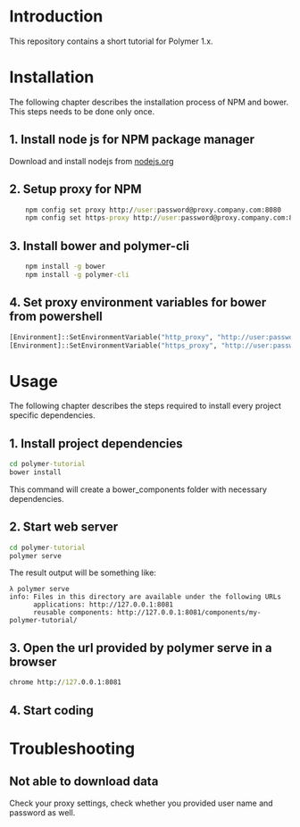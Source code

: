 # Introduction

This repository contains a short tutorial for Polymer 1.x.

# Installation

The following chapter describes the installation process of NPM and bower. This steps 
needs to be done only once.

## 1. Install node js for NPM package manager 

Download and install nodejs from [nodejs.org](https://nodejs.org)

## 2. Setup proxy for NPM

```cmd
    npm config set proxy http://user:password@proxy.company.com:8080
    npm config set https-proxy http://user:password@proxy.company.com:8080
```

## 3. Install bower and polymer-cli

```cmd
    npm install -g bower
    npm install -g polymer-cli
```

## 4. Set proxy environment variables for bower from powershell

```cmd
[Environment]::SetEnvironmentVariable("http_proxy", "http://user:password@proxy.company.com:8080", "User")
[Environment]::SetEnvironmentVariable("https_proxy", "http://user:password@proxy.company.com:8080", "User")
```

# Usage

The following chapter describes the steps required to install every project specific
dependencies. 

## 1. Install project dependencies 

```cmd
cd polymer-tutorial
bower install
```

This command will create a bower_components folder with necessary dependencies.

## 2. Start web server

```cmd
cd polymer-tutorial
polymer serve
```

The result output will be something like:

```
λ polymer serve
info: Files in this directory are available under the following URLs
      applications: http://127.0.0.1:8081
      reusable components: http://127.0.0.1:8081/components/my-polymer-tutorial/
```

## 3. Open the url provided by polymer serve in a browser

```cmd
chrome http://127.0.0.1:8081
```

## 4. Start coding

# Troubleshooting

## Not able to download data

Check your proxy settings, check whether you provided user name and password as well.


